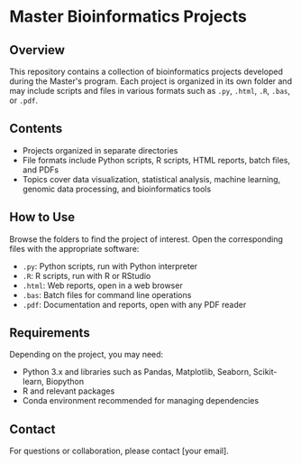 # Master Bioinformatics Projects

## Overview  
This repository contains a collection of bioinformatics projects developed during the Master's program. Each project is organized in its own folder and may include scripts and files in various formats such as `.py`, `.html`, `.R`, `.bas`, or `.pdf`.

## Contents  
- Projects organized in separate directories  
- File formats include Python scripts, R scripts, HTML reports, batch files, and PDFs  
- Topics cover data visualization, statistical analysis, machine learning, genomic data processing, and bioinformatics tools

## How to Use  
Browse the folders to find the project of interest. Open the corresponding files with the appropriate software:

- `.py`: Python scripts, run with Python interpreter  
- `.R`: R scripts, run with R or RStudio  
- `.html`: Web reports, open in a web browser  
- `.bas`: Batch files for command line operations  
- `.pdf`: Documentation and reports, open with any PDF reader

## Requirements  
Depending on the project, you may need:

- Python 3.x and libraries such as Pandas, Matplotlib, Seaborn, Scikit-learn, Biopython  
- R and relevant packages  
- Conda environment recommended for managing dependencies

## Contact  
For questions or collaboration, please contact [your email].
